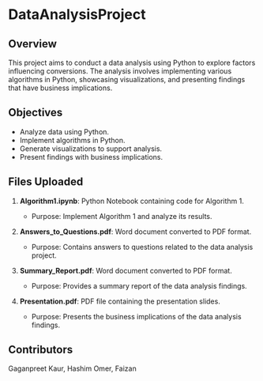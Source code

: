 # DataAnalysisProject

## Overview
This project aims to conduct a data analysis using Python to explore factors influencing conversions. The analysis involves implementing various algorithms in Python, showcasing visualizations, and presenting findings that have business implications.

## Objectives
- Analyze data using Python.
- Implement algorithms in Python.
- Generate visualizations to support analysis.
- Present findings with business implications.

## Files Uploaded
1. **Algorithm1.ipynb**: Python Notebook containing code for Algorithm 1.
   - Purpose: Implement Algorithm 1 and analyze its results.

3. **Answers_to_Questions.pdf**: Word document converted to PDF format.
   - Purpose: Contains answers to questions related to the data analysis project.

4. **Summary_Report.pdf**: Word document converted to PDF format.
   - Purpose: Provides a summary report of the data analysis findings.

5. **Presentation.pdf**: PDF file containing the presentation slides.
   - Purpose: Presents the business implications of the data analysis findings.


## Contributors
Gaganpreet Kaur, Hashim Omer, Faizan
